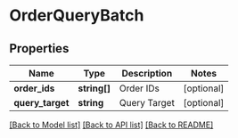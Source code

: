 # OrderQueryBatch

## Properties
Name | Type | Description | Notes
------------ | ------------- | ------------- | -------------
**order_ids** | **string[]** | Order IDs | [optional] 
**query_target** | **string** | Query Target | [optional] 

[[Back to Model list]](../README.md#documentation-for-models) [[Back to API list]](../README.md#documentation-for-api-endpoints) [[Back to README]](../README.md)


